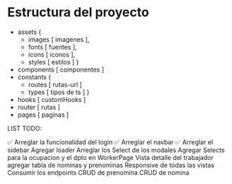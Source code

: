 # Estructura del proyecto

- assets {
  - images [ imagenes ],
  - fonts [ fuentes ],
  - icons [ iconos ],
  - styles [ estilos ]
    }
- components [ componentes ]
- constants {
  - routes [ rutas-url ]
  - types [ tipos de ts ]
    }
- hooks [ customHooks ]
- router [ rutas ]
- pages [ paginas ]

LIST TODO:

✅ Arreglar la funcionalidad del login
✅ Arreglar el navbar
✅ Arreglar el sidebar
Agregar loader
Arreglar los Select de los modales
Agregar Selects para la ocupacion y el dpto en WorkerPage
Vista detalle del trabajador agregar tabla de nominas y prenominas
Responsive de todas las vistas
Consumir los endpoints
CRUD de prenomina
CRUD de nomina
